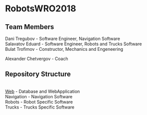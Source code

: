 # RobotsWRO2018
<h2>Team Members</h2>
Dani Tregubov - Software Engineer, Navigation Software <br/>
Salavatov Eduard - Software Engineer, Robots and Trucks Software<br/>
Bulat Trofimov - Constructor, Mechanics and Engeneering<br/>

Alexander Chetvergov - Coach

<h2>Repository Structure</h2><br/>
<a href="https://github.com/DanTreg/RobotsWRO2018/tree/master/Web">Web</a> - Database and WebApplication<br/>
Navigation - Navigation Software<br/>
Robots - Robot Specific Software<br/>
Trucks - Trucks Specific Software<br/>

